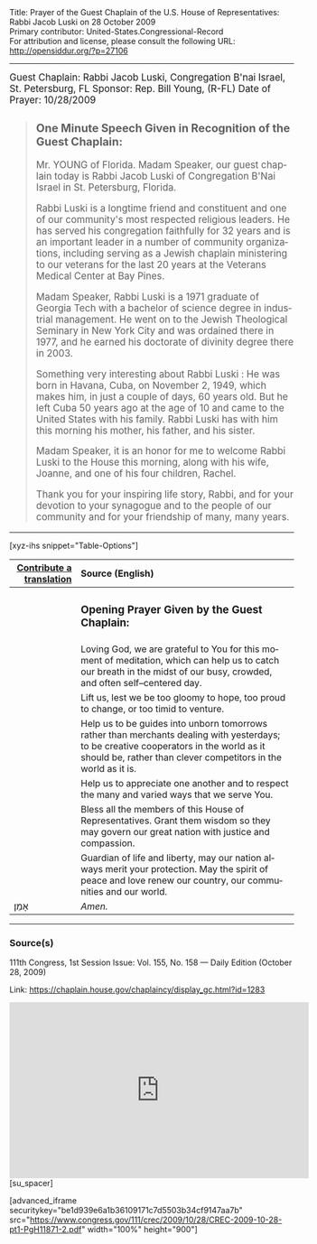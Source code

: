 <html>
<head></head>
<body>
Title: Prayer of the Guest Chaplain of the U.S. House of Representatives: Rabbi Jacob Luski on 28 October 2009<br />
Primary contributor: United-States.Congressional-Record<br />
For attribution and license, please consult the following URL: <a href="http://opensiddur.org/?p=27106">http://opensiddur.org/?p=27106</a>
<p />
<hr />

<div class="english" lang="en" style="font-size:1.2em;">
Guest Chaplain: Rabbi Jacob Luski, Congregation B'nai Israel, St. Petersburg, FL
Sponsor: Rep. Bill Young, (R-FL)
Date of Prayer: 10/28/2009

<blockquote>
<h3>One Minute Speech Given in Recognition of the Guest Chaplain:</h3>

Mr. YOUNG of Florida. Madam Speaker, our guest chaplain today is Rabbi Jacob Luski of Congregation B'Nai Israel in St. Petersburg, Florida.

Rabbi Luski is a longtime friend and constituent and one of our community's most respected religious leaders. He has served his congregation faithfully for 32 years and is an important leader in a number of community organizations, including serving as a Jewish chaplain ministering to our veterans for the last 20 years at the Veterans Medical Center at Bay Pines.

Madam Speaker, Rabbi Luski is a 1971 graduate of Georgia Tech with a bachelor of science degree in industrial management. He went on to the Jewish Theological Seminary in New York City and was ordained there in 1977, and he earned his doctorate of divinity degree there in 2003.

Something very interesting about Rabbi Luski : He was born in Havana, Cuba, on November 2, 1949, which makes him, in just a couple of days, 60 years old. But he left Cuba 50 years ago at the age of 10 and came to the United States with his family. Rabbi Luski has with him this morning his mother, his father, and his sister.

Madam Speaker, it is an honor for me to welcome Rabbi Luski to the House this morning, along with his wife, Joanne, and one of his four children, Rachel.

Thank you for your inspiring life story, Rabbi, and for your devotion to your synagogue and to the people of our community and for your friendship of many, many years.
</blockquote>
</div>

<hr />

[xyz-ihs snippet="Table-Options"]<table style="margin-left: auto; margin-right: auto;" class="draggable">
<thead><tr><th id="x" style="text-align: right;"><a href="/translate/" target="_blank" rel="noopener">Contribute a translation</a></th><th style="text-align: left;">Source (English)</th></tr></thead>
<tbody>
<tr><td style="vertical-align:top;">
<div class="liturgy" lang="he">

</span></div></td>
 
<td style="vertical-align:top;">
<div class="english" lang="en">
<h3>Opening Prayer Given by the Guest Chaplain:</h3>
</div></td></tr>

<tr><td style="vertical-align:top;">
<div class="liturgy" lang="he">

</span></div></td>
 
<td style="vertical-align:top;">
<div class="english" lang="en">
Loving God, 
we are grateful to You 
for this moment of meditation, 
which can help us to catch our breath 
in the midst of our busy, 
crowded, 
and often self–centered day.
</div></td></tr>


<tr><td style="vertical-align:top;">
<div class="liturgy" lang="he">

</span></div></td>
 
<td style="vertical-align:top;">
<div class="english" lang="en">
Lift us, 
lest we be too gloomy 
to hope, 
too proud 
to change, 
or too timid 
to venture.
</div></td></tr>


<tr><td style="vertical-align:top;">
<div class="liturgy" lang="he">

</span></div></td>
 
<td style="vertical-align:top;">
<div class="english" lang="en">
Help us to be guides 
into unborn tomorrows 
rather than merchants 
dealing with yesterdays; 
to be creative cooperators 
in the world as it should be, 
rather than clever competitors 
in the world as it is.
</div></td></tr>


<tr><td style="vertical-align:top;">
<div class="liturgy" lang="he">

</span></div></td>
 
<td style="vertical-align:top;">
<div class="english" lang="en">
Help us to appreciate 
one another 
and to respect 
the many and varied ways 
that we serve You.
</div></td></tr>


<tr><td style="vertical-align:top;">
<div class="liturgy" lang="he">

</span></div></td>
 
<td style="vertical-align:top;">
<div class="english" lang="en">
Bless all the members of this House of Representatives. 
Grant them wisdom 
so they may govern 
our great nation 
with justice 
and compassion.
</div></td></tr>


<tr><td style="vertical-align:top;">
<div class="liturgy" lang="he">

</span></div></td>
 
<td style="vertical-align:top;">
<div class="english" lang="en">
Guardian of life and liberty, 
may our nation 
always merit your protection. 
May the spirit of peace and love 
renew our country, 
our communities 
and our world.
</div></td></tr>


<tr><td style="vertical-align:top;">
<div class="liturgy" lang="he">
אָמֵן׃
</span></div></td>
 
<td style="vertical-align:top;">
<div class="english" lang="en">
<em>Amen.</em>
</div></td></tr>
</tbody></table>

<hr />

<h3>Source(s)</h3>

111th Congress, 1st Session
Issue: Vol. 155, No. 158 — Daily Edition (October 28, 2009)

Link: <a href="https://chaplain.house.gov/chaplaincy/display_gc.html?id=1283">https://chaplain.house.gov/chaplaincy/display_gc.html?id=1283</a>

<iframe width=530 height=312 src='https://www.c-span.org/video/standalone/?c4509456/rabbi-jacob-luski-congregation-bnai-israel-st-petersburg-fl' allowfullscreen='allowfullscreen' frameborder=0></iframe>[su_spacer]

[advanced_iframe securitykey="be1d939e6a1b36109171c7d5503b34cf9147aa7b" src="https://www.congress.gov/111/crec/2009/10/28/CREC-2009-10-28-pt1-PgH11871-2.pdf" width="100%" height="900"]
</body>
</html>